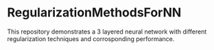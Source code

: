 # RegularizationMethodsForNN
This repository demonstrates a 3 layered  neural network with different regularization techniques and corrosponding performance.
